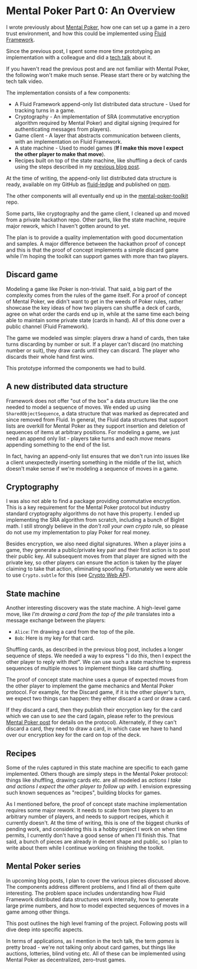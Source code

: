 # Mental Poker Part 0: An Overview

I wrote previously about [Mental Poker](https://vladris.com/blog/2021/12/11/mental-poker.html),
how one can set up a game in a zero trust environment, and how this could be
implemented using [Fluid Framework](https://fluidframework.com/).

Since the previous post, I spent some more time prototyping an implementation
with a colleague and did a [tech talk](https://www.youtube.com/watch?v=F1gPTXAllxY)
about it.

If you haven't read the previous post and are not familiar with Mental Poker,
the following won't make much sense. Please start there or by watching the
tech talk video.

The implementation consists of a few components:

* A Fluid Framework append-only list distributed data structure - Used for
  tracking turns in a game.
* Cryptography - An implementation of SRA (commutative encryption algorithm
  required by Mental Poker) and digital signing (required for authenticating
  messages from players).
* Game client - A layer that abstracts communication between clients, with
  an implementation on Fluid Framework.
* A state machine - Used to model games (**If I make this move I expect the
  other player to make that move**).
* Recipes built on top of the state machine, like shuffling a deck of cards
  using the steps described in my [previous blog post](https://vladris.com/blog/2021/12/11/mental-poker.html).

At the time of writing, the append-only list distributed data structure is
ready, available on my GitHub as [fluid-ledge](https://github.com/vladris/fluid-ledger)
and published on [npm](https://www.npmjs.com/package/fluid-ledger-dds).

The other components will all eventually end up in the
[mental-poker-toolkit](https://github.com/vladris/mental-poker-toolkit) repo.

Some parts, like cryptography and the game client, I cleaned up and moved from
a private hackathon repo. Other parts, like the state machine, require major
rework, which I haven't gotten around to yet.

The plan is to provide a quality implementation with good documentation and
samples. A major difference between the hackathon proof of concept and this is
that the proof of concept implements a simple discard game while I'm hoping the
toolkit can support games with more than two players.

## Discard game

Modeling a game like Poker is non-trivial. That said, a big part of the
complexity comes from the rules of the game itself. For a proof of concept of
Mental Poker, we didn't want to get in the weeds of Poker rules, rather
showcase the key ideas of how two players can shuffle a deck of cards, agree
on what order the cards end up in, while at the same time each being able
to maintain some private state (cards in hand). All of this done over a public
channel (Fluid Framework).

The game we modeled was simple: players draw a hand of cards, then take turns
discarding by number or suit. If a player can't discard (no matching number or
suit), they draw cards until they can discard. The player who discards their
whole hand first wins.

This prototype informed the components we had to build.

## A new distributed data structure

Framework does not offer "out of the box" a data structure like the one needed
to model a sequence of moves. We ended up using `SharedObjectSequence`, a data
structure that was marked as deprecated and since removed from Fluid. In
general, the Fluid data structures that support lists are overkill for Mental
Poker as they support insertion and deletion of sequences of items at arbitrary
positions. For modeling a game, we just need an append only list - players take
turns and each *move* means appending something to the end of the list.

In fact, having an append-only list ensures that we don't run into issues like
a client unexpectedly inserting something in the middle of the list, which
doesn't make sense if we're modeling a sequence of moves in a game.

## Cryptography

I was also not able to find a package providing commutative encryption. This is
a key requirement for the Mental Poker protocol but industry standard
cryptography algorithms do not have this property. I ended up implementing the
SRA algorithm from scratch, including a bunch of BigInt math. I still strongly
believe in the *don't roll your own crypto* rule, so please do not use my
implementation to play Poker for real money.

Besides encryption, we also need digital signatures. When a player joins a
game, they generate a public/private key pair and their first action is to post
their public key. All subsequent moves from that player are signed with the
private key, so other players can ensure the action is taken by the player
claiming to take that action, eliminating spoofing. Fortunately we were able to
use `Crypto.subtle` for this (see [Crypto Web API](https://developer.mozilla.org/en-US/docs/Web/API/Crypto/subtle)).

## State machine

Another interesting discovery was the state machine. A high-level game move,
like *I'm drawing a card from the top of the pile* translates into a message
exchange between the players:

* `Alice`: I'm drawing a card from the top of the pile.
* `Bob`: Here is my key for that card.

Shuffling cards, as described in the previous blog post, includes a longer
sequence of steps. We needed a way to express "I do *this*, then I expect the
other player to reply with *that*". We can use such a state machine to express
sequences of multiple moves to implement things like card shuffling.

The proof of concept state machine uses a queue of expected moves from the
other player to implement the game mechanics and Mental Poker protocol. For
example, for the Discard game, if it is the other player's turn, we expect
two things can happen: they either discard a card or draw a card.

If they discard a card, then they publish their encryption key for the card
which we can use to *see* the card (again, please refer to the previous
[Mental Poker post](https://vladris.com/blog/2021/12/11/mental-poker.html) for
details on the protocol). Alternately, if they can't discard a card, they
need to draw a card, in which case we have to hand over our encryption key
for the card on top of the deck.

## Recipes

Some of the rules captured in this state machine are specific to each game
implemented. Others though are simply steps in the Mental Poker protocol:
things like shuffling, drawing cards etc. are all modeled as *actions I take
and actions I expect the other player to follow up with*. I envision
expressing such known sequences as "recipes", building blocks for games.

As I mentioned before, the proof of concept state machine implementation
requires some major rework. It needs to scale from two players to an arbitrary
number of players, and needs to support recipes, which it currently doesn't.
At the time of writing, this is one of the biggest chunks of pending work, and
considering this is a hobby project I work on when time permits, I currently
don't have a good sense of when I'll finish this. That said, a bunch of pieces
are already in decent shape and public, so I plan to write about them while
I continue working on finishing the toolkit.

## Mental Poker series

In upcoming blog posts, I plan to cover the various pieces discussed above. The
components address different problems, and I find all of them quite interesting.
The problem space includes understanding how Fluid Framework distributed data
structures work internally, how to generate large prime numbers, and how to
model expected sequences of moves in a game among other things.

This post outlines the high level framing of the project. Following posts will
dive deep into specific aspects.

In terms of applications, as I mention in the tech talk, the term *games* is
pretty broad - we're not talking only about card games, but things like
auctions, lotteries, blind voting etc. All of these can be implemented using
Mental Poker as decentralized, zero-trust games.
